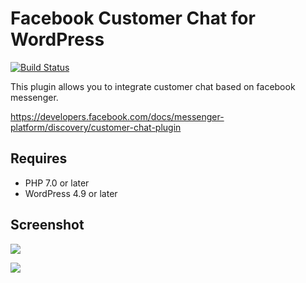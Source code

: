 # Facebook Customer Chat for WordPress

[![Build Status](https://travis-ci.org/tarosky/customer-chat-for-fb-messenger.svg?branch=master)](https://travis-ci.org/tarosky/customer-chat-for-fb-messenger)

This plugin allows you to integrate customer chat based on facebook messenger.

https://developers.facebook.com/docs/messenger-platform/discovery/customer-chat-plugin

## Requires

* PHP 7.0 or later
* WordPress 4.9 or later

## Screenshot

![](https://www.evernote.com/l/ABVlDDslez9KFLDJK4juJQkSku9yCo88k1oB/image.png)

![](https://www.evernote.com/l/ABVILwFkuS5MfLB7z6sKSJstR9KlljLSm38B/image.png)

